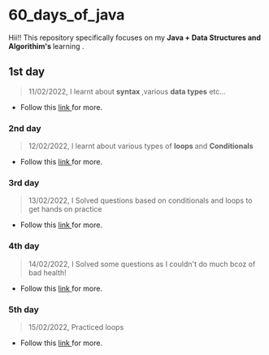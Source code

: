# 60_days_of_java
Hii!! This repository specifically focuses on my <b> Java + Data Structures and Algorithim's </b> learning .  
 
## <b>1st day </b>
> 11/02/2022, I learnt about <b>syntax </b>,various <b>data types</b> etc...
* Follow this [ link ](https://github.com/vibha-sharma11/60_days_of_java/blob/1df2b358b73dd1b627e66380a1a3dbf63752603d/day_1/README.md) for more.
### <b>2nd day </b>
> 12/02/2022, I learnt about various types of <b>loops </b>and <b>Conditionals</b> 
* Follow this [ link ](https://github.com/vibha-sharma11/60_days_of_java/blob/fbde5a5c47a793da8bd5daa512849a2a079b6cf4/day_2/README.md) for more.
### <b>3rd day </b>
> 13/02/2022, I Solved questions based on conditionals and loops to get hands on practice 
* Follow this [ link ](https://github.com/vibha-sharma11/60_days_of_java/blob/5d0cf7ff92390c2e835bec04667983bf4715f7cb/day_3/README.md) for more.
### <b>4th day </b>
> 14/02/2022, I Solved some questions as I couldn't do much bcoz of bad health!
* Follow this [ link ](https://github.com/vibha-sharma11/60_days_of_java/blob/be0e6b8cc06c27cd188da9c520e45a459e07985a/day_4/README.md) for more.
### <b>5th day </b>
> 15/02/2022, Practiced loops
* Follow this [ link ](https://github.com/vibha-sharma11/60_days_of_java/blob/ae3c3b0c72697a4d608f42aa74d4aef89955008b/day_5/README.md) for more.
